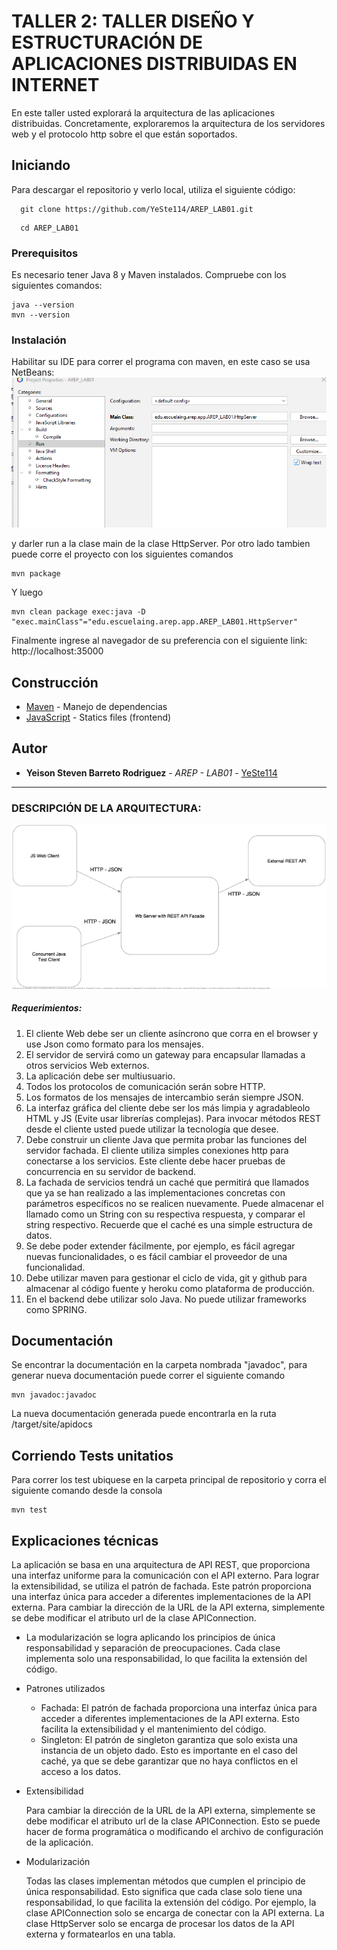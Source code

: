 # TALLER 2: TALLER DISEÑO Y ESTRUCTURACIÓN DE APLICACIONES DISTRIBUIDAS EN INTERNET
En este taller usted explorará la arquitectura de las aplicaciones distribuidas. Concretamente, exploraremos la arquitectura de  los servidores web y el protocolo http sobre el que están soportados. 

## Iniciando
Para descargar el repositorio y verlo local, utiliza el siguiente código:
```
  git clone https://github.com/YeSte114/AREP_LAB01.git
```
```
  cd AREP_LAB01
```
### Prerequisitos
Es necesario tener Java 8 y Maven instalados. Compruebe con los siguientes comandos:

```
java --version
mvn --version
```
### Instalación

Habilitar su IDE para correr el programa con maven, en este caso se usa NetBeans:
![](.README_Images/net.png)

y darler run a la clase main de la clase HttpServer. Por otro lado tambien puede corre el proyecto con los siguientes comandos

```
mvn package
```

Y luego

```
mvn clean package exec:java -D "exec.mainClass"="edu.escuelaing.arep.app.AREP_LAB01.HttpServer"
```

Finalmente ingrese al navegador de su preferencia con el siguiente link:
http://localhost:35000

## Construcción

* [Maven](https://maven.apache.org/) - Manejo de dependencias
* [JavaScript](https://developer.mozilla.org/es/docs/Web/JavaScript) - Statics files (frontend)

## Autor

* **Yeison Steven Barreto Rodriguez** - *AREP - LAB01* - [YeSte114](https://github.com/YeSte114)


---

### DESCRIPCIÓN  DE LA ARQUITECTURA:

![](.README_Images/estructura.png)

##### Requerimientos:

1) El cliente Web debe ser un cliente asíncrono que corra en el browser  y use Json como formato para los mensajes.
2) El servidor de servirá como un gateway para encapsular llamadas a otros servicios Web externos.
3) La aplicación debe ser multiusuario.
4) Todos los protocolos de comunicación serán sobre HTTP.
5) Los formatos de los mensajes de intercambio serán siempre JSON.
6) La interfaz gráfica del cliente debe ser los más limpia y agradableolo HTML y JS (Evite usar librerías complejas). Para invocar métodos REST desde el cliente usted puede utilizar la tecnología que desee.
7) Debe construir un cliente Java que permita probar las funciones del servidor fachada. El cliente utiliza simples conexiones http para conectarse a los servicios. Este cliente debe hacer pruebas de concurrencia en su servidor de backend.
8) La fachada de servicios tendrá un caché que permitirá que llamados que ya se han realizado a las implementaciones concretas con parámetros específicos no se realicen nuevamente. Puede almacenar el llamado como un String con su respectiva respuesta, y comparar el string respectivo. Recuerde que el caché es una simple estructura de datos.
9) Se debe poder extender fácilmente, por ejemplo, es fácil agregar nuevas funcionalidades, o es fácil cambiar el proveedor de una funcionalidad.
10) Debe utilizar maven para gestionar el ciclo de vida, git y github para almacenar al código fuente y heroku como plataforma de producción.
11) En el backend debe utilizar solo Java. No puede utilizar frameworks como SPRING.

## Documentación
Se encontrar la documentación en la carpeta nombrada "javadoc", para generar nueva documentación puede correr el siguiente comando
```
mvn javadoc:javadoc
```
La nueva documentación generada puede encontrarla en la ruta /target/site/apidocs

## Corriendo Tests unitatios

Para correr los test ubiquese en la carpeta principal de repositorio y corra el siguiente comando desde la consola

```
mvn test
```
## Explicaciones técnicas
La aplicación se basa en una arquitectura de API REST, que proporciona una interfaz uniforme para la comunicación con el API externo. Para lograr la extensibilidad, se utiliza el patrón de fachada. Este patrón proporciona una interfaz única para acceder a diferentes implementaciones de la API externa. Para cambiar la dirección de la URL de la API externa, simplemente se debe modificar el atributo url de la clase APIConnection.

- La modularización se logra aplicando los principios de única responsabilidad y separación de preocupaciones. Cada clase implementa solo una responsabilidad, lo que facilita la extensión del código.

- Patrones utilizados

  - Fachada: El patrón de fachada proporciona una interfaz única para acceder a diferentes implementaciones de la API externa. Esto facilita la extensibilidad y el mantenimiento del código.
  - Singleton: El patrón de singleton garantiza que solo exista una instancia de un objeto dado. Esto es importante en el caso del caché, ya que se debe garantizar que no haya conflictos en el acceso a los datos.
- Extensibilidad

  Para cambiar la dirección de la URL de la API externa, simplemente se debe modificar el atributo url de la clase APIConnection. Esto se puede hacer de forma programática o modificando el archivo de configuración de la aplicación.

- Modularización

  Todas las clases implementan métodos que cumplen el principio de única responsabilidad. Esto significa que cada clase solo tiene una responsabilidad, lo que facilita la extensión del código. Por ejemplo, la clase APIConnection solo se encarga de conectar con la API externa. La clase HttpServer solo se encarga de procesar los datos de la API externa y formatearlos en una tabla.
